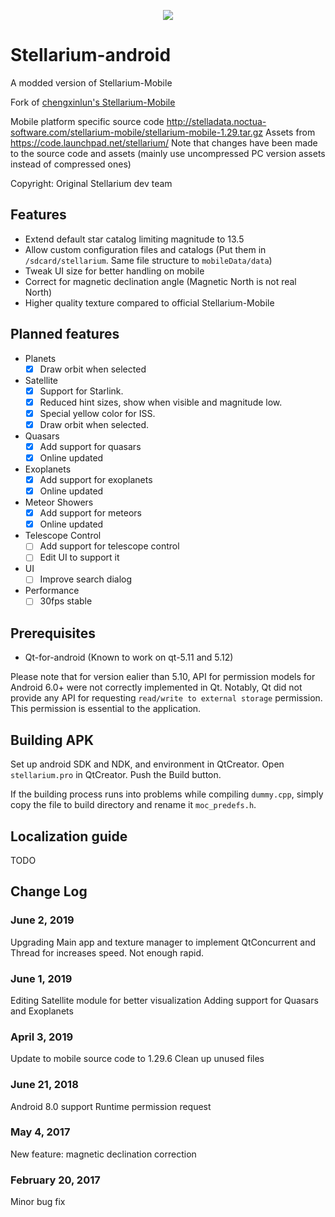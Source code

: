 <p style="text-align: center;">
    <img src="android/res/mipmap-xxxhdpi/ic_launcher.png">
</p>

# Stellarium-android
A modded version of Stellarium-Mobile

Fork of [chengxinlun's Stellarium-Mobile](https://github.com/chengxinlun/Stellarium-android)

Mobile platform specific source code http://stelladata.noctua-software.com/stellarium-mobile/stellarium-mobile-1.29.tar.gz 
Assets from https://code.launchpad.net/stellarium/
Note that changes have been made to the source code and assets (mainly use uncompressed PC version assets instead of compressed ones)

Copyright: Original Stellarium dev team

## Features

* Extend default star catalog limiting magnitude to 13.5
* Allow custom configuration files and catalogs (Put them in ```/sdcard/stellarium```. Same file structure to ```mobileData/data```)
* Tweak UI size for better handling on mobile
* Correct for magnetic declination angle (Magnetic North is not real North)
* Higher quality texture compared to official Stellarium-Mobile

## Planned features

- Planets
    - [X] Draw orbit when selected

- Satellite
    - [X] Support for Starlink.
    - [X] Reduced hint sizes, show when visible and magnitude low.
    - [X] Special yellow color for ISS.
    - [X] Draw orbit when selected.

- Quasars
    - [X] Add support for quasars
    - [X] Online updated

- Exoplanets
    - [X] Add support for exoplanets
    - [X] Online updated

- Meteor Showers
    - [X] Add support for meteors
    - [X] Online updated

- Telescope Control
    - [ ] Add support for telescope control
    - [ ] Edit UI to support it

- UI
    - [ ] Improve search dialog

- Performance
    - [ ] 30fps stable

## Prerequisites

* Qt-for-android (Known to work on qt-5.11 and 5.12)

Please note that for version ealier than 5.10, API for permission models for Android 6.0+ were not correctly implemented in Qt.
Notably, Qt did not provide any API for requesting ```read/write to external storage``` permission. This permission is essential
to the application.

## Building APK

Set up android SDK and NDK, and environment in QtCreator.
Open ```stellarium.pro``` in QtCreator.
Push the Build button.

If the building process runs into problems while compiling ```dummy.cpp```, simply copy the file to build directory and rename it ```moc_predefs.h```.

## Localization guide

TODO

## Change Log

### June 2, 2019

Upgrading Main app and texture manager to implement QtConcurrent and Thread for increases speed.
Not enough rapid.

### June 1, 2019

Editing Satellite module for better visualization
Adding support for Quasars and Exoplanets

### April 3, 2019

Update to mobile source code to 1.29.6
Clean up unused files

### June 21, 2018

Android 8.0 support
Runtime permission request

### May 4, 2017

New feature: magnetic declination correction

### February 20, 2017

Minor bug fix
